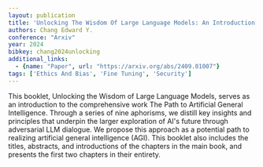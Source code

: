 ```yaml
---
layout: publication
title: 'Unlocking The Wisdom Of Large Language Models: An Introduction To The Path To Artificial General Intelligence'
authors: Chang Edward Y.
conference: "Arxiv"
year: 2024
bibkey: chang2024unlocking
additional_links:
  - {name: "Paper", url: "https://arxiv.org/abs/2409.01007"}
tags: ['Ethics And Bias', 'Fine Tuning', 'Security']
---
```

This booklet, Unlocking the Wisdom of Large Language Models, serves as an introduction to the comprehensive work The Path to Artificial General Intelligence. Through a series of nine aphorisms, we distill key insights and principles that underpin the larger exploration of AI's future through adversarial LLM dialogue. We propose this approach as a potential path to realizing artificial general intelligence (AGI). This booklet also includes the titles, abstracts, and introductions of the chapters in the main book, and presents the first two chapters in their entirety.
